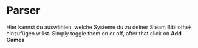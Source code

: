 # Parser

Hier kannst du auswählen, welche Systeme du zu deiner Steam Bibliothek hinzufügen willst. Simply toggle them on or off, after that click on **Add Games**
